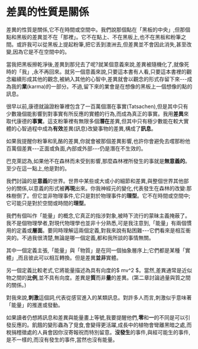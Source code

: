 # 差異的性質是關係

差異的性質是關係,它不在時間或空間中。我們說那個點在「黑板的中央」,但那個點和黑板的差異並不在「那裡」。它不在點上、不在黑板上,也不在黑板和粉筆之間。或許我可以從黑板上提起粉筆,把它丢到澳洲去,但差異並不會因此消失,甚至改變,因為它是不在空間中的。

當我把黑板擦乾淨後,差異到那兒去了呢?就某個意義來說,差異被隨機化了,就像死時的「我」,永不再回來。就另一個意義來說,只要這本書有人看,只要這本書裡的觀念繼續形成其他的觀念,被納入其他的心智中,差異就會以觀念的形式存留下來---成為我的**業**(karma)的一部分。不過,留下來的業會是在想像的黑板上一個想像的點的訊息。

很早以前,康德就論證粉筆裡包含了一百萬個潛在事實(Tatsachen),但是其中只有少數幾個能影響到對事實有所反應的實體的行為,而成為真正的事實。我用**差異**來取代康德的**事實**。這支粉筆裡有無限多個**潛在**差異,但其中只有極少數能在較大實體的心智過程中成為**有效**差異(訊息)改變事物的差異,構成了**訊息**。

如果我提醒你粉筆和乳酪的差異,你就會被那個差異影響,也許你會避免去嚐那粉他百萬個差異---正面或負面,內部或外部---仍是潛在不生效的。

巴克萊認為,如果他不在森林而未受到影響,那麼森林裡所發生的事就是**無意義的**。至少在這一點上,他是對的。

我們討論的是**意義**的世界。世界中某些或大或小的細節和差異,與整個世界其他部 
分的關係,以意義的形式被**再現**出來。你我神經元的變化,代表發生在森林的改變:那株樹倒了。但它並非物理事件,它只是對於物理事件的**理型**。它不在時間或空間中;它可能只是對於空間或時間的**理型**。

我們有個叫作「能量」的概念,它真正的指涉對象,被時下流行的蒙昧主義掩蔽了。我不是個物理學者,對現代物理學也並非十分熟悉,可是我注意到,「能量」有兩個慣用的定義或**層面**。要同時理解這兩個定義,對我來說有點困難---它們看來是相互衝突的。不過我很清楚,無論是哪一個定義,都和我所談的事情無關。

其中一個定義主張,「能量」與「物質」是在同一個抽象層序上;它們都是某種「實體」,而且彼此可以相互轉換。但是差異**並非**實體。

另一個定義比較老式,它將能量描述為具有向度的$ mv^2 $。當然,差異通常是近似物之間的**比例**,並不具有向度。差異是**質**而非**量**的差異。(第二章討論過量與質之間的關係。)

對我來說,**刺激**這個詞,代表從感官進入的某類訊息。對許多人而言,刺激似乎意味著「能量」的推進或發動。

如果讀者仍想將訊息和差異與能量畫上等號,我要提醒他們,**零**和**一**的不同是可以引發反應的。飢餓的變形蟲為了覓食,會變得更活躍,成長中的植物會彎離黑暗之處,而稅捐稽徵處的人員會因你沒寄報祝而特別留意。**沒發生**的事件,與經可能生的事件,是不一樣的,而沒有發生的事件,當然也沒有能量。